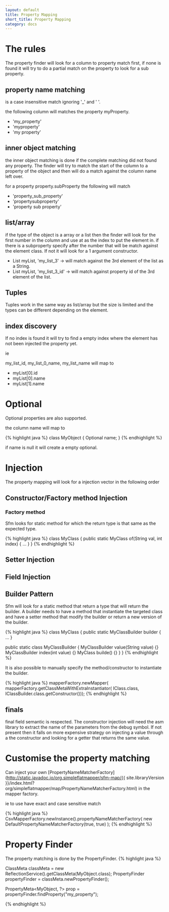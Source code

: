 ```yaml
---
layout: default
title: Property Mapping
short_title: Property Mapping
category: docs
---
```



# The rules

The property finder will look for a column to property match first, if none is found it will try to do a partial match on the property to look for a sub property.

## property name matching

is a case insensitive match ignoring '_' and ' '.

the following column will matches the property myProperty.

* 'my_property'
* 'myproperty'
* 'my property'

## inner object matching

the inner object matching is done if the complete matching did not found any property.
The finder will try to match the start of the column to a property of the object and then will do a match against the column name left over.

for a property property.subProperty the following will match

* 'property_sub_property'
* 'propertysubproperty'
* 'property sub property'

## list/array

if the type of the object is a array or a list then the finder will look for the first number in the column and use at as the index to put the element in.
if there is a subproperty specify after the number that will be match against the element class. If not it will look for a 1 argument constructor.

* List<String> myList, 'my_list_3' -> will match against the 3rd element of the list as a String.
* List<MyObject> myList, 'my_list_3_id' -> will match against property id of the 3rd element of the list.

## Tuples

Tuples work in the same way as list/array but the size is limited and the types can be different depending on the element.

## index discovery

If no index is found it will try to find a empty index where the element has not been injected the property yet.

ie

my_list_id, my_list_0_name, my_list_name will map to 

* myList[0].id
* myList[0].name
* myList[1].name

# Optional 

Optional properties are also supported.

the column name will map to 

{% highlight java %}
class MyObject {
  Optional<String> name;
}
{% endhighlight %}

if name is null it will create a empty optional.

# Injection 
The property mapping will look for a injection vector in the following order

## Constructor/Factory method Injection
### Factory method
Sfm looks for static method for which the return type is that same as the expected type.

{% highlight java %}
class MyClass {
   public static MyClass of(String val, int index) {
   ...
   }
}
{% endhighlight %}

## Setter Injection
## Field Injection
## Builder Pattern
Sfm will look for a static method that return a type that will return the builder. A builder needs to have a method that instantiate the targeted class and have a setter method that modify the builder or return a new version of the builder.

{% highlight java %}
class MyClass {
   public static MyClassBuilder builder {
   ...
   }

   public static class MyClassBuilder {
        MyClassBuilder value(String value) {}
        MyClassBuilder index(int value) {}
        MyClass builde() {}
   }
}
{% endhighlight %}

It is also possible to manually specify the method/constructor to instantiate the builder.

{% highlight java %}
mapperFactory.newMapper(
    mapperFactory.getClassMetaWithExtraInstantiator(
        IClass.class, 
        IClassBuilder.class.getConstructor()));
{% endhighlight %}

## finals 
final field semantic is respected. The constructor injection will need the asm library to extract the name of the parameters from the debug symbol. If not present then it falls on more expensive strategy on injecting a value through a the constructor and looking for a getter that returns the same value.

# Customise the property matching

Can inject your own [PropertyNameMatcherFactory](http://static.javadoc.io/org.simpleflatmapper/sfm-map/{{ site.libraryVersion }}/index.html?org/simpleflatmapper/map/PropertyNameMatcherFactory.html) in the mapper factory.

ie to use have exact and case sensitive match 

{% highlight java %}
CsvMapperFactory.newInstance().propertyNameMatcherFactory(
new DefaultPropertyNameMatcherFactory(true, true)
);
{% endhighlight %}

# Property Finder

The property matching is done by the PropertyFinder. 
{% highlight java %}

ClassMeta<MyObject> classMeta = new ReflectionService().getClassMeta(MyObject.class);
PropertyFinder<MyObject> propertyFinder = classMeta.newPropertyFinder();

PropertyMeta<MyObject, ?> prop = propertyFinder.findProperty("my_property");

{% endhighlight %}
